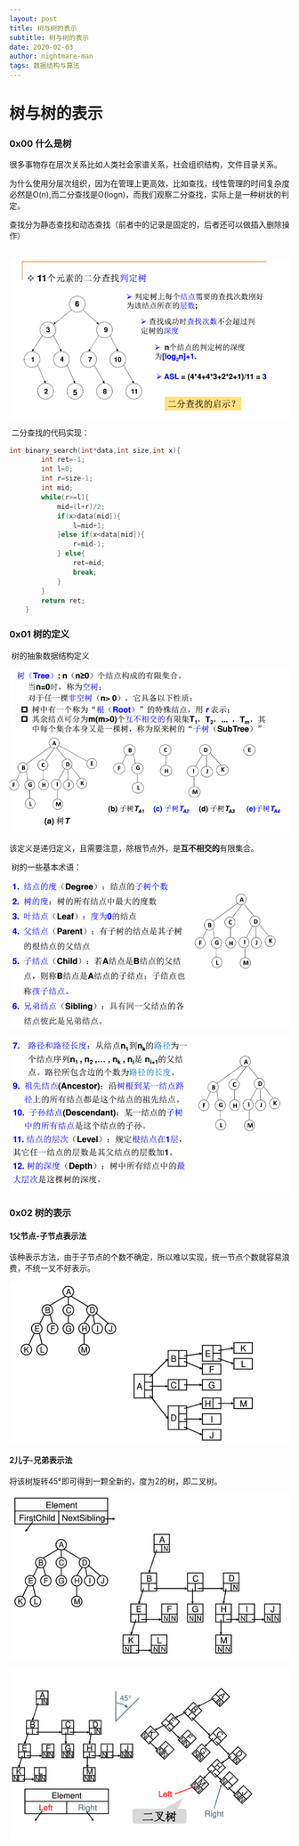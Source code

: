 ```yaml
---
layout: post
title: 树与树的表示
subtitle: 树与树的表示
date: 2020-02-03
author: nightmare-man
tags: 数据结构与算法
---
```

# 		树与树的表示

### 0x00 什么是树

​	很多事物存在层次关系比如人类社会家谱关系，社会组织结构，文件目录关系。

​	为什么使用分层次组织，因为在管理上更高效，比如查找，线性管理的时间复杂度必然是O(n),而二分查找是O(logn)，而我们观察二分查找，实际上是一种树状的判定。

​	查找分为静态查找和动态查找（前者中的记录是固定的，后者还可以做插入删除操作）

​	![TIM截图20200203130735](/assets/img/TIM截图20200203130735.png)

​	二分查找的代码实现：

```c
int binary_search(int*data,int size,int x){
		int ret=-1;
		int l=0;
		int r=size-1;
		int mid;
		while(r>=l){
			mid=(l+r)/2;
			if(x>data[mid]){
				l=mid+1;
			}else if(x<data[mid]){
				r=mid-1; 
			} else{
				ret=mid;
				break;
			}
		}	
		return ret;	
	}
```



### 0x01 树的定义

​	树的抽象数据结构定义

![TIM截图20200203133425](/assets/img/TIM截图20200203133425.png)

​	该定义是递归定义，且需要注意，除根节点外，是**互不相交的**有限集合。

​	树的一些基本术语：

![TIM截图20200203133921](/assets/img/TIM截图20200203133921.png)



![TIM截图20200203134038](/assets/img/TIM截图20200203134038.png)	



### 0x02 树的表示

#### 1父节点-子节点表示法

该种表示方法，由于子节点的个数不确定，所以难以实现，统一节点个数就容易浪费，不统一又不好表示。

![TIM截图20200203134217](/assets/img/TIM截图20200203134217.png)

#### 2儿子-兄弟表示法

将该树旋转45°即可得到一颗全新的，度为2的树，即二叉树。

![TIM截图20200203134411](/assets/img/TIM截图20200203134411.png)

![TIM截图20200203134534](/assets/img/TIM截图20200203134534.png)
